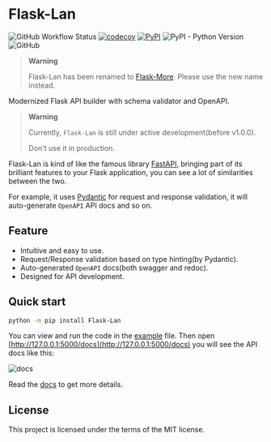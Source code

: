 # Flask-Lan

![GitHub Workflow Status](https://img.shields.io/github/workflow/status/ischaojie/flask-lan/CI?style=flat-square)
[![codecov](https://codecov.io/gh/ischaojie/flask-lan/branch/main/graph/badge.svg?token=FPBE0LGDCO)](https://codecov.io/gh/ischaojie/flask-lan)
[![PyPI](https://img.shields.io/pypi/v/flask-lan?style=flat-square)](https://pypi.org/project/Flask-Lan/)
![PyPI - Python Version](https://img.shields.io/pypi/pyversions/flask-lan?style=flat-square)
![GitHub](https://img.shields.io/github/license/ischaojie/flask-lan?style=flat-square)

> **Warning**
>
> Flask-Lan has been renamed to [Flask-More](https://github.com/ischaojie/flask-more). Please use the new name instead.


Modernized Flask API builder with schema validator and OpenAPI.


> **Warning**
>
> Currently, `Flask-Lan` is still under active development(before v1.0.0).
>
> Don't use it in production.

Flask-Lan is kind of like the famous library [FastAPI](https://github.com/tiangolo/fastapi), bringing part of its brilliant features to your Flask application, you can see a lot of similarities between the two.

For example, it uses [Pydantic](https://github.com/samuelcolvin/pydantic) for request and response validation,
it will auto-generate `OpenAPI` API docs and so on.

## Feature

-   Intuitive and easy to use.
-   Request/Response validation based on type hinting(by Pydantic).
-   Auto-generated `OpenAPI` docs(both swagger and redoc).
-   Designed for API development.

## Quick start

```bash
python -m pip install Flask-Lan
```

You can view and run the code in the [example](/example/) file.
Then open [http://127.0.0.1:5000/docs](http://127.0.0.1:5000/docs) you will see the API docs like this:

![docs](https://img.chaojie.fun/flask-lan-docs.png)

Read the [docs](https://flask-lan.chaojie.fun/) to get more details.

## License

This project is licensed under the terms of the MIT license.
